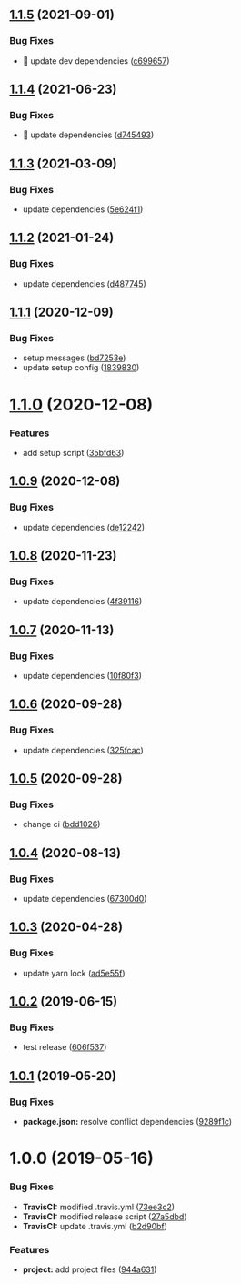 ## [1.1.5](https://github.com/JimmyBeldone/open-source-starter/compare/v1.1.4...v1.1.5) (2021-09-01)


### Bug Fixes

* 🐛 update dev dependencies ([c699657](https://github.com/JimmyBeldone/open-source-starter/commit/c69965784335b407df0e6853a604bfc652d8849f))

## [1.1.4](https://github.com/JimmyBeldone/open-source-starter/compare/v1.1.3...v1.1.4) (2021-06-23)


### Bug Fixes

* 🐛 update dependencies ([d745493](https://github.com/JimmyBeldone/open-source-starter/commit/d7454933811ebd80774b9c6eacf3167f2b95a87f))

## [1.1.3](https://github.com/JimmyBeldone/open-source-starter/compare/v1.1.2...v1.1.3) (2021-03-09)


### Bug Fixes

* update dependencies ([5e624f1](https://github.com/JimmyBeldone/open-source-starter/commit/5e624f19bffbb970f3cb17fd7d82d065c3e38ec7))

## [1.1.2](https://github.com/JimmyBeldone/open-source-starter/compare/v1.1.1...v1.1.2) (2021-01-24)


### Bug Fixes

* update dependencies ([d487745](https://github.com/JimmyBeldone/open-source-starter/commit/d48774564e438e069788264d2bf817e188a7ccfb))

## [1.1.1](https://github.com/JimmyBeldone/open-source-starter/compare/v1.1.0...v1.1.1) (2020-12-09)


### Bug Fixes

* setup messages ([bd7253e](https://github.com/JimmyBeldone/open-source-starter/commit/bd7253e0fcfce90d48ad48179fbbf6b0e31fb732))
* update setup config ([1839830](https://github.com/JimmyBeldone/open-source-starter/commit/1839830bf230903f801b3afb2464f38d9ba58764))

# [1.1.0](https://github.com/JimmyBeldone/open-source-starter/compare/v1.0.9...v1.1.0) (2020-12-08)


### Features

* add setup script ([35bfd63](https://github.com/JimmyBeldone/open-source-starter/commit/35bfd639950f9a0f124b4c1483afa82d68fcbc4f))

## [1.0.9](https://github.com/JimmyBeldone/open-source-starter/compare/v1.0.8...v1.0.9) (2020-12-08)


### Bug Fixes

* update dependencies ([de12242](https://github.com/JimmyBeldone/open-source-starter/commit/de1224281dfcd6f39dfc552c9930d5c8d3a34024))

## [1.0.8](https://github.com/JimmyBeldone/open-source-starter/compare/v1.0.7...v1.0.8) (2020-11-23)


### Bug Fixes

* update dependencies ([4f39116](https://github.com/JimmyBeldone/open-source-starter/commit/4f39116b619ba8010c9cb35d9a2a3d6813fd01c3))

## [1.0.7](https://github.com/JimmyBeldone/open-source-starter/compare/v1.0.6...v1.0.7) (2020-11-13)


### Bug Fixes

* update dependencies ([10f80f3](https://github.com/JimmyBeldone/open-source-starter/commit/10f80f3691738cf78aa798bbaff6764679a38954))

## [1.0.6](https://github.com/JimmyBeldone/open-source-starter/compare/v1.0.5...v1.0.6) (2020-09-28)


### Bug Fixes

* update dependencies ([325fcac](https://github.com/JimmyBeldone/open-source-starter/commit/325fcac54e4c3f551cdb32e42de15f7bfab08fd3))

## [1.0.5](https://github.com/JimmyBeldone/open-source-starter/compare/v1.0.4...v1.0.5) (2020-09-28)


### Bug Fixes

* change ci ([bdd1026](https://github.com/JimmyBeldone/open-source-starter/commit/bdd10267f9b7fbbb6eaf5238e706bc716f2a127b))

## [1.0.4](https://github.com/JimmyBeldone/open-source-starter/compare/v1.0.3...v1.0.4) (2020-08-13)


### Bug Fixes

* update dependencies ([67300d0](https://github.com/JimmyBeldone/open-source-starter/commit/67300d041d5021fca5fcf7d0c2cee0a4414c6a54))

## [1.0.3](https://github.com/JimmyBeldone/open-source-starter/compare/v1.0.2...v1.0.3) (2020-04-28)


### Bug Fixes

* update yarn lock ([ad5e55f](https://github.com/JimmyBeldone/open-source-starter/commit/ad5e55f7d5566a83c330ba31b84609fa96680be3))

## [1.0.2](https://github.com/JimmyBeldone/open-source-starter/compare/v1.0.1...v1.0.2) (2019-06-15)


### Bug Fixes

* test release ([606f537](https://github.com/JimmyBeldone/open-source-starter/commit/606f537))

## [1.0.1](https://github.com/JimmyBeldone/open-source-starter/compare/v1.0.0...v1.0.1) (2019-05-20)


### Bug Fixes

* **package.json:** resolve conflict dependencies ([9289f1c](https://github.com/JimmyBeldone/open-source-starter/commit/9289f1c))

# 1.0.0 (2019-05-16)


### Bug Fixes

* **TravisCI:** modified .travis.yml ([73ee3c2](https://github.com/JimmyBeldone/open-source-starter/commit/73ee3c2))
* **TravisCI:** modified release script ([27a5dbd](https://github.com/JimmyBeldone/open-source-starter/commit/27a5dbd))
* **TravisCI:** update .travis.yml ([b2d90bf](https://github.com/JimmyBeldone/open-source-starter/commit/b2d90bf))


### Features

* **project:** add project files ([944a631](https://github.com/JimmyBeldone/open-source-starter/commit/944a631))
